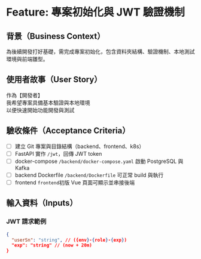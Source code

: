 # Feature: 專案初始化與 JWT 驗證機制

## 背景（Business Context）

為後續開發打好基礎，需完成專案初始化，包含資料夾結構、驗證機制、本地測試環境與前端雛型。

## 使用者故事（User Story）

作為【開發者】  
我希望專案具備基本驗證與本地環境  
以便快速開始功能開發與測試

## 驗收條件（Acceptance Criteria）

- [ ] 建立 Git 專案與目錄結構（backend、frontend、k8s）
- [ ] FastAPI 實作 `/jwt`，回傳 JWT token
- [ ] docker-compose `/backend/docker-compose.yaml` 啟動 PostgreSQL 與 Kafka
- [ ] backend Dockerfile `/backend/Dockerfile` 可正常 build 與執行
- [ ] frontend `frontend`初版 Vue 頁面可顯示並串接後端

## 輸入資料（Inputs）

### JWT 請求範例

```json
{
  "userSn": "string", // ({env}-{role}-{exp})
  "exp": "string" // (now + 20m)
}
```
